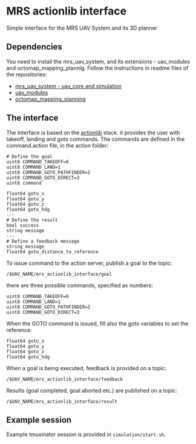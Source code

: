 # MRS actionlib interface

Simple interface for the MRS UAV System and its 3D planner

## Dependencies

You need to install the mrs_uav_system, and its extensions - uav_modules and octomap_mapping_plannig. Follow the instructions in readme files of the repositories:

* [mrs_uav_system - uav_core and simulation](https://github.com/ctu-mrs/mrs_uav_system)
* [uav_modules](http://github.com/ctu-mrs/uav_modules)
* [octomap_mapping_planning](https://github.com/ctu-mrs/octomap_mapping_planning)

## The interface

The interface is based on the [actionlib](http://wiki.ros.org/actionlib) stack. it provides the user with takeoff, landing and goto commands.
The commands are defined in the command.action file, in the action folder:

```
# Define the goal
uint8 COMMAND_TAKEOFF=0
uint8 COMMAND_LAND=1
uint8 COMMAND_GOTO_PATHFINDER=2
uint8 COMMAND_GOTO_DIRECT=3
uint8 command

float64 goto_x
float64 goto_y
float64 goto_z
float64 goto_hdg
---
# Define the result
bool success
string message
---
# Define a feedback message
string message
float64 goto_distance_to_reference
```
To issue command to the action server, publish a goal to the topic:

```
/$UAV_NAME/mrs_actionlib_interface/goal
```

there are three possible commands, specified as numbers:

```
uint8 COMMAND_TAKEOFF=0
uint8 COMMAND_LAND=1
uint8 COMMAND_GOTO_PATHFINDER=2
uint8 COMMAND_GOTO_DIRECT=3
```
When the GOTO command is issued, fill also the goto variables to set the reference:

```
float64 goto_x
float64 goto_y
float64 goto_z
float64 goto_hdg
```

When a goal is being executed, feedback is provided on a topic:

```
/$UAV_NAME/mrs_actionlib_interface/feedback
```

Results (goal completed, goal aborted etc.) are published on a topic:

```
/$UAV_NAME/mrs_actionlib_interface/result
```

## Example session

Example tmuxinator session is provided in `simulation/start.sh`.
